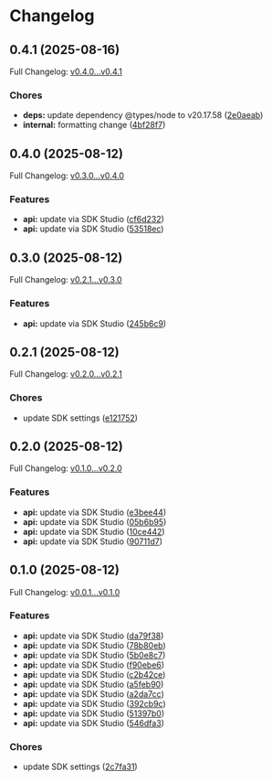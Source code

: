 # Changelog

## 0.4.1 (2025-08-16)

Full Changelog: [v0.4.0...v0.4.1](https://github.com/chimpanze/taggy-typescript/compare/v0.4.0...v0.4.1)

### Chores

* **deps:** update dependency @types/node to v20.17.58 ([2e0aeab](https://github.com/chimpanze/taggy-typescript/commit/2e0aeabeb5b5bf779629f07bd3b9b53c2184f543))
* **internal:** formatting change ([4bf28f7](https://github.com/chimpanze/taggy-typescript/commit/4bf28f761e68f48b133f2c6d279672cc5fab7d21))

## 0.4.0 (2025-08-12)

Full Changelog: [v0.3.0...v0.4.0](https://github.com/chimpanze/taggy-typescript/compare/v0.3.0...v0.4.0)

### Features

* **api:** update via SDK Studio ([cf6d232](https://github.com/chimpanze/taggy-typescript/commit/cf6d2321cb5fafbb6869d460d3803fdeb2391a63))
* **api:** update via SDK Studio ([53518ec](https://github.com/chimpanze/taggy-typescript/commit/53518ec9b7e4631d81a6ec8317bae0f5c6b81b37))

## 0.3.0 (2025-08-12)

Full Changelog: [v0.2.1...v0.3.0](https://github.com/chimpanze/taggy-typescript/compare/v0.2.1...v0.3.0)

### Features

* **api:** update via SDK Studio ([245b6c9](https://github.com/chimpanze/taggy-typescript/commit/245b6c9ca15f8b4faa5c9890f9c5a25b6013fba3))

## 0.2.1 (2025-08-12)

Full Changelog: [v0.2.0...v0.2.1](https://github.com/chimpanze/taggy-typescript/compare/v0.2.0...v0.2.1)

### Chores

* update SDK settings ([e121752](https://github.com/chimpanze/taggy-typescript/commit/e12175273d8a83c1f212929f37225b0b1e1cbacf))

## 0.2.0 (2025-08-12)

Full Changelog: [v0.1.0...v0.2.0](https://github.com/chimpanze/taggy-typescript/compare/v0.1.0...v0.2.0)

### Features

* **api:** update via SDK Studio ([e3bee44](https://github.com/chimpanze/taggy-typescript/commit/e3bee44d601cd4eeb04f0be321956d7f76018652))
* **api:** update via SDK Studio ([05b6b95](https://github.com/chimpanze/taggy-typescript/commit/05b6b95637955e8e6c348cf7557e45e24d2f58d5))
* **api:** update via SDK Studio ([10ce442](https://github.com/chimpanze/taggy-typescript/commit/10ce44231087b97221d401f1a59fab8d72faeff8))
* **api:** update via SDK Studio ([90711d7](https://github.com/chimpanze/taggy-typescript/commit/90711d7f1e3a034c0a03eb8da436648b73319808))

## 0.1.0 (2025-08-12)

Full Changelog: [v0.0.1...v0.1.0](https://github.com/chimpanze/taggy-typescript/compare/v0.0.1...v0.1.0)

### Features

* **api:** update via SDK Studio ([da79f38](https://github.com/chimpanze/taggy-typescript/commit/da79f386cb7becc5a6ad2177de9d20c3fe44daff))
* **api:** update via SDK Studio ([78b80eb](https://github.com/chimpanze/taggy-typescript/commit/78b80eb2dc38c33cbc312720d74436037c1bf437))
* **api:** update via SDK Studio ([5b0e8c7](https://github.com/chimpanze/taggy-typescript/commit/5b0e8c7e953d8a09c22984042786a39456d335bd))
* **api:** update via SDK Studio ([f90ebe6](https://github.com/chimpanze/taggy-typescript/commit/f90ebe644c39ab383f7ab1734ac14c9a9ede12b0))
* **api:** update via SDK Studio ([c2b42ce](https://github.com/chimpanze/taggy-typescript/commit/c2b42ce4f6a434b9e246fad80f2f782ea4294b51))
* **api:** update via SDK Studio ([a5feb90](https://github.com/chimpanze/taggy-typescript/commit/a5feb90e7559a4b0c05bf17902af872192054070))
* **api:** update via SDK Studio ([a2da7cc](https://github.com/chimpanze/taggy-typescript/commit/a2da7ccb9e1f767f7b4965b59260310bd2cb698b))
* **api:** update via SDK Studio ([392cb9c](https://github.com/chimpanze/taggy-typescript/commit/392cb9c82d23f02d521116c7e10150e40b85aa2b))
* **api:** update via SDK Studio ([51397b0](https://github.com/chimpanze/taggy-typescript/commit/51397b0f5a60e9ab45f30da94209c10c4adcc197))
* **api:** update via SDK Studio ([546dfa3](https://github.com/chimpanze/taggy-typescript/commit/546dfa352b779a70c2667f2e03bc70a0320e2428))


### Chores

* update SDK settings ([2c7fa31](https://github.com/chimpanze/taggy-typescript/commit/2c7fa31465b85560a934ec3bf00a3a0b0cf828dc))
